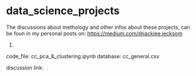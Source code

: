 # data_science_projects


The discussions about methology and other infos about these projects, can be foun in my personal posts on: https://medium.com/@jackiee.jecksom


1. 
code_file: cc_pca_&_clustering.ipynb
database: cc_general.csv

discussion link: 
